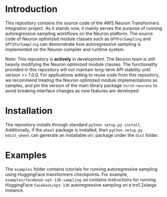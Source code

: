 # Introduction

This repository contains the source code of the AWS Neuron Transformers integration project.
As it stands now, it mainly serves the purpose of running autoregressive sampling workflows on
the Neuron platform. The source code of Neuron optimized module classes such as `OPTForSampling`
and `GPT2ForSampling` can demonstrate how autoregressive sampling is implemented on the Neuron
compiler and runtime system.

Note: This repository is **actively** in development. The Neuron team is still heavily modifying
the Neuron optimized module classes. The functionality provided in this repository will not maintain
long-term API stability until version >= 1.0.0. For applications willing to reuse code from this
repository, we recommend treating the Neuron optimized module implementations as samples, and pin
the version of the main library package `torch-neuronx` to avoid breaking interface changes as new
features are developed.

# Installation

The repository installs through standard `python setup.py install`. Additionally, if the `wheel`
package is installed, then `python setup.py bdist_wheel` can generate an installable `whl` package
under the `dist` folder.

# Examples

The `examples` folder contains tutorials for running autoregressive sampling using HuggingFace
transformers checkpoints. For example, `examples/facebook-opt-13b-sampling.md` contains instructions
for running HuggingFace `facebook/opt-13b` autoregressive sampling on a trn1.2xlarge instance.
